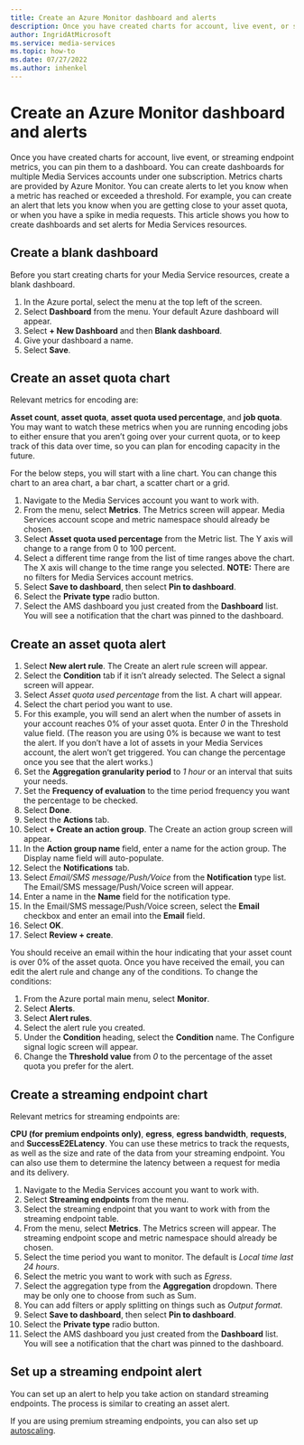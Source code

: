 ```yaml
---
title: Create an Azure Monitor dashboard and alerts
description: Once you have created charts for account, live event, or streaming endpoint metrics, you can pin them to a dashboard. You can create dashboards for multiple Media Services accounts under one subscription. Metrics charts are provided by Azure Monitor. You can create alerts to let you know when a metric has reached or exceeded a threshold. For example, you can create an alert that lets you know when you are getting close to your asset quota, or when you have a spike in media requests. This article shows you how to create dashboards and set alerts for Media Services resources.
author: IngridAtMicrosoft
ms.service: media-services
ms.topic: how-to
ms.date: 07/27/2022
ms.author: inhenkel
---
```


# Create an Azure Monitor dashboard and alerts

Once you have created charts for account, live event, or streaming endpoint metrics, you can pin them to a dashboard. You can create dashboards for multiple Media Services accounts under one subscription. Metrics charts are provided by Azure Monitor.
You can create alerts to let you know when a metric has reached or exceeded a threshold. For example, you can create an alert that lets you know when you are getting close to your asset quota, or when you have a spike in media requests. This article shows you how to create dashboards and set alerts for Media Services resources.

## Create a blank dashboard

Before you start creating charts for your Media Service resources, create a blank dashboard.

1. In the Azure portal, select the menu at the top left of the screen.
1. Select **Dashboard** from the menu. Your default Azure dashboard will appear.
1. Select **+ New Dashboard** and then **Blank dashboard**.
1. Give your dashboard a name.
1. Select **Save**.

## Create an asset quota chart

Relevant metrics for encoding are:

**Asset count**, **asset quota**, **asset quota used percentage**, and **job quota**. You may want to watch these metrics when you are running encoding jobs to either ensure that you aren’t going over your current quota, or to keep track of this data over time, so you can plan for encoding capacity in the future.

For the below steps, you will start with a line chart. You can change this chart to an area chart, a bar chart, a scatter chart or a grid.

1. Navigate to the Media Services account you want to work with.
1. From the menu, select **Metrics**. The Metrics screen will appear. Media Services account scope and metric namespace should already be chosen.
1. Select **Asset quota used percentage** from the Metric list. The Y axis will change to a range from 0 to 100 percent.
1. Select a different time range from the list of time ranges above the chart. The X axis will change to the time range you selected.    **NOTE:** There are no filters for Media Services account metrics.
1. Select **Save to dashboard**, then select **Pin to dashboard**.
1. Select the **Private type** radio button.
1. Select the AMS dashboard you just created from the **Dashboard** list. You will see a notification that the chart was pinned to the dashboard.

## Create an asset quota alert

1. Select **New alert rule**. The Create an alert rule screen will appear.
1. Select the **Condition** tab if it isn’t already selected. The Select a signal screen will appear.
1. Select *Asset quota used percentage* from the list. A chart will appear.
1. Select the chart period you want to use.
1. For this example, you will send an alert when the number of assets in your account reaches 0% of your asset quota. Enter *0* in the Threshold value field. (The reason you are using 0% is because we want to test the alert.  If you don’t have a lot of assets in your Media Services account, the alert won’t get triggered.  You can change the percentage once you see that the alert works.)
1. Set the **Aggregation granularity period** to *1 hour* or an interval that suits your needs.
1. Set the **Frequency of evaluation** to the time period frequency you want the percentage to be checked.
1. Select **Done**.
1. Select the **Actions** tab.
1. Select **+ Create an action group**. The Create an action group screen will appear.
1. In the **Action group name** field, enter a name for the action group. The Display name field will auto-populate.
1. Select the **Notifications** tab.
1. Select *Email/SMS message/Push/Voice* from the **Notification** type list. The Email/SMS message/Push/Voice screen will appear.
1. Enter a name in the **Name** field for the notification type.
1. In the Email/SMS message/Push/Voice screen, select the **Email** checkbox and enter an email into the **Email** field.
1. Select **OK**.
1. Select **Review + create**.

You should receive an email within the hour indicating that your asset count is over 0% of the asset quota. Once you have received the email, you can edit the alert rule and change any of the conditions.  To change the conditions:

1. From the Azure portal main menu, select **Monitor**.
1. Select **Alerts**.
1. Select **Alert rules**.
1. Select the alert rule you created.
1. Under the **Condition** heading, select the **Condition** name. The Configure signal logic screen will appear.
1. Change the **Threshold value** from *0* to the percentage of the asset quota you prefer for the alert.

## Create a streaming endpoint chart

Relevant metrics for streaming endpoints are:

**CPU (for premium endpoints only)**, **egress**, **egress bandwidth**, **requests**, and **SuccessE2ELatency**. You can use these metrics to track the requests, as well as the size and rate of the data from your streaming endpoint. You can also use them to determine the latency between a request for media and its delivery.

1. Navigate to the Media Services account you want to work with.
1. Select **Streaming endpoints** from the menu.
1. Select the streaming endpoint that you want to work with from the streaming endpoint table.
1. From the menu, select **Metrics**. The Metrics screen will appear. The streaming endpoint scope and metric namespace should already be chosen.
1. Select the time period you want to monitor. The default is *Local time last 24 hours*.
1. Select the metric you want to work with such as *Egress*.
1. Select the aggregation type from the **Aggregation** dropdown. There may be only one to choose from such as Sum.
1. You can add filters or apply splitting on things such as *Output format*.
1. Select **Save to dashboard**, then select **Pin to dashboard**.
1. Select the **Private type** radio button.
1. Select the AMS dashboard you just created from the **Dashboard** list. You will see a notification that the chart was pinned to the dashboard.

## Set up a streaming endpoint alert

You can set up an alert to help you take action on standard streaming endpoints. The process is similar to creating an asset alert.

If you are using premium streaming endpoints, you can also set up [autoscaling](../streaming-endpoint-autoscaling-how-to.md).